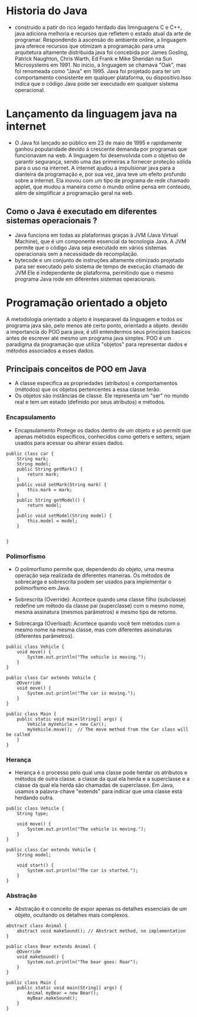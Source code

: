 # Historia do Java
- construido a patir do rico legado herdado das limnguagens C e C++, java adiciona melhoria e recursos que refletem o estado atual 
da arte de programar. Respondendo à ascensão do ambiente online, a linguagem java oferece recursos que otimizam a programação para uma arquitetura altamente distribuida java foi concebida por James Gosling, Patrick Naughton, Chris Warth, Ed Frank e Mike Sheridan na Sun Microsystems em 1991. No inicio, a linguagem se chamava "Oak", mas foi renomeada como "Java" em 1995. Java foi projetado para ter um comportamento consistente em qualquer plataforma, ou dispositivo.Isso indica que o código Java pode ser executado em qualquer sistema operacional.

# Lançamento da linguagem java na internet
- O Java foi lançado ao público em 23 de maio de 1995 e rapidamente ganhou popularidade devido à crescente demanda por programas que funcionavam na web. A linguagem foi desenvolvida com o objetivo de garantir segurança, sendo uma das primeiras a fornecer proteção sólida para o uso na internet. A internet ajudou a impulsionar java para a dianteira da programação e, por sua vez, java teve um efeito profundo sobre a internet. 
 Ela inovou com um tipo de programa de rede chamado applet, que mudou a maneira como o mundo online pensa em conteúdo, além de simplificar a programação geral na web.
  
## Como o Java é executado em diferentes sistemas operacionais ?

- Java funciona em todas as plataformas graças à JVM (Java Virtual Machine), que é um componente essencial da tecnologia Java. A JVM permite que o código Java seja executado em vários sistemas operacionais sem a necessidade de recompilação.
- bytecode e um conjunto de instruções altamente otimizado projetado para ser executado pelo sistema de tempo de execução chamado de JVM Ele é independente de plataforma, permitindo que o mesmo programa Java rode em diferentes sistemas operacionais.

#  Programação orientado a objeto
A metodologia orientado a objeto é inseparavel da linguagem e todos os programa java são, pelo menos até certo ponto, orientado a objeto. devido a importancia do POO para java, é util entendermos seus principios basicos antes de escrever até mesmo um programa java simples. POO é um paradigma da programação que utiliza "objetos" para representar dados e métodos associados a esses dados.

## Principais conceitos de POO em Java

- A classe especifica as propriedades (atributos) e comportamentos (métodos) que os objetos pertencentes a essa classe terão.
- Os objetos são instâncias de classe. Ele representa um "ser" no mundo real e tem um estado (definido por seus atributos) e métodos.

### Encapsulamento
- Encapsulamento Protege os dados dentro de um objeto  e só permiti que apenas métodos específicos, conhecidos como getters e setters, sejam usados para acessar ou alterar esses dados.

```
public class car {
	String mark;
	String model;
	public String getMark() {
		return mark;
	}
	public void setMark(String mark) {
		this.mark = mark;
	}
	public String getModel() {
		return model;
	}
	public void setModel(String model) {
		this.model = model;
	}


}
```
### Polimorfismo
- O polimorfismo permite que, dependendo do objeto, uma mesma operação seja realizada de diferentes maneiras. Os métodos de sobrecarga e sobrescrita podem ser usados para implementar o polimorfismo em Java.

- Sobrescrita (Override): Acontece quando uma classe filho (subclasse) redefine um método da classe pai (superclasse) com o mesmo nome, mesma assinatura (mesmos parâmetros) e mesmo tipo de retorno.

- Sobrecarga (Overload): Acontece quando você tem métodos com o mesmo nome na mesma classe, mas com diferentes assinaturas (diferentes parâmetros).

```
public class Vehicle {
    void move() {
        System.out.println("The vehicle is moving.");
    }
}

public class Car extends Vehicle {
    @Override
    void move() {
        System.out.println("The car is moving.");
    }
}

public class Main {
    public static void main(String[] args) {
        Vehicle myVehicle = new Car();
        myVehicle.move();  // The move method from the Car class will be called
    }
}
```

### Herança
- Herança é o processo pelo qual uma classe pode herdar os atributos e métodos de outra classe. a classe da qual ela herda e a superclasse e a classe da qual ela herda são chamadas de superclasse. Em Java, usamos a palavra-chave "extends" para indicar que uma classe está herdando outra.

```
public class Vehicle {
    String type;

    void move() {
        System.out.println("The vehicle is moving.");
    }
}

public class Car extends Vehicle {
    String model;

    void start() {
        System.out.println("The car is started.");
    }
}
```
### Abstração
- Abstração é o conceito de expor apenas os detalhes essenciais de um objeto, ocultando os detalhes mais complexos.

```
abstract class Animal {
    abstract void makeSound(); // Abstract method, no implementation
}

public class Bear extends Animal {
    @Override
    void makeSound() {
        System.out.println("The bear goes: Roar");
    }
}

public class Main {
    public static void main(String[] args) {
        Animal myBear = new Bear();
        myBear.makeSound(); 
    }
}
```

